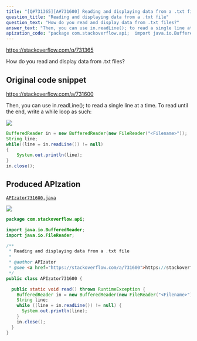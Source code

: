 ```yaml
---
title: "[Q#731365][A#731600] Reading and displaying data from a .txt file"
question_title: "Reading and displaying data from a .txt file"
question_text: "How do you read and display data from .txt files?"
answer_text: "Then, you can use in.readLine(); to read a single line at a time.  To read until the end, write a while loop as such:"
apization_code: "package com.stackoverflow.api;  import java.io.BufferedReader; import java.io.FileReader;  /**  * Reading and displaying data from a .txt file  *  * @author APIzator  * @see <a href=\"https://stackoverflow.com/a/731600\">https://stackoverflow.com/a/731600</a>  */ public class APIzator731600 {    public static void read() throws RuntimeException {     BufferedReader in = new BufferedReader(new FileReader(\"<Filename>\"));     String line;     while ((line = in.readLine()) != null) {       System.out.println(line);     }     in.close();   } }"
---
```


https://stackoverflow.com/q/731365

How do you read and display data from .txt files?



## Original code snippet

https://stackoverflow.com/a/731600

Then, you can use in.readLine(); to read a single line at a time.  To read until the end, write a while loop as such:

<div class="code-logo"><img src="/stackoverflow.png" /></div>

```java
BufferedReader in = new BufferedReader(new FileReader("<Filename>"));
String line;
while((line = in.readLine()) != null)
{
    System.out.println(line);
}
in.close();
```

## Produced APIzation

[`APIzator731600.java`](https://github.com/pasqualesalza/apization-temp-data/raw/master/search/APIzator731600.java)

<div class="code-logo"><img src="/apizator.png" /></div>

```java
package com.stackoverflow.api;

import java.io.BufferedReader;
import java.io.FileReader;

/**
 * Reading and displaying data from a .txt file
 *
 * @author APIzator
 * @see <a href="https://stackoverflow.com/a/731600">https://stackoverflow.com/a/731600</a>
 */
public class APIzator731600 {

  public static void read() throws RuntimeException {
    BufferedReader in = new BufferedReader(new FileReader("<Filename>"));
    String line;
    while ((line = in.readLine()) != null) {
      System.out.println(line);
    }
    in.close();
  }
}

```